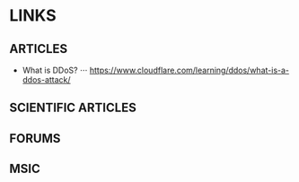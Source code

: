 # LINKS

## ARTICLES

* What is DDoS? 
⋅⋅⋅ https://www.cloudflare.com/learning/ddos/what-is-a-ddos-attack/

## SCIENTIFIC ARTICLES

## FORUMS 

## MSIC

